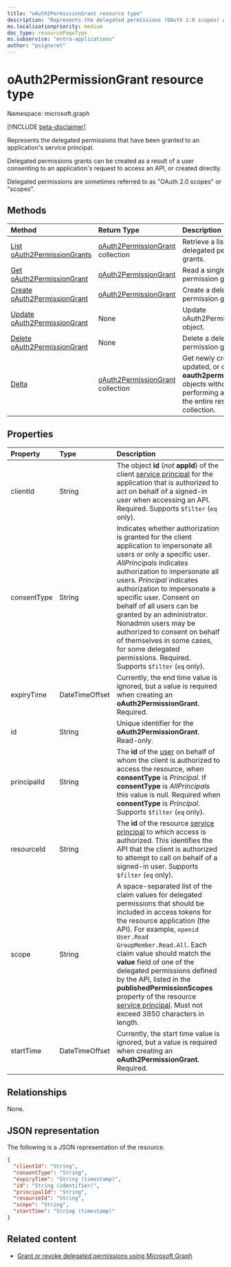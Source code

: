 ```yaml
---
title: "oAuth2PermissionGrant resource type"
description: "Represents the delegated permissions (OAuth 2.0 scopes) which have been granted to an application, often as a result of user or admin consent process."
ms.localizationpriority: medium
doc_type: resourcePageType
ms.subservice: "entra-applications"
author: "psignoret"
---
```


# oAuth2PermissionGrant resource type

Namespace: microsoft.graph

[!INCLUDE [beta-disclaimer](../../includes/beta-disclaimer.md)]

Represents the delegated permissions that have been granted to an application's service principal.

Delegated permissions grants can be created as a result of a user consenting to an application's request to access an API, or created directly.

Delegated permissions are sometimes referred to as "OAuth 2.0 scopes" or "scopes".

## Methods

| Method | Return Type | Description |
|:---------------|:--------|:----------|
| [List oAuth2PermissionGrants](../api/oauth2permissiongrant-list.md) | [oAuth2PermissionGrant](oauth2permissiongrant.md) collection | Retrieve a list of delegated permission grants. |
| [Get oAuth2PermissionGrant](../api/oauth2permissiongrant-get.md) | [oAuth2PermissionGrant](oauth2permissiongrant.md)  | Read a single delegated permission grant.|
| [Create oAuth2PermissionGrant](../api/oauth2permissiongrant-post.md) | [oAuth2PermissionGrant](oauth2permissiongrant.md) | Create a delegated permission grant. |
| [Update oAuth2PermissionGrant](../api/oauth2permissiongrant-update.md) | None | Update oAuth2PermissionGrant object. |
| [Delete oAuth2PermissionGrant](../api/oauth2permissiongrant-delete.md) | None  | Delete a delegated permission grant. |
| [Delta](../api/oauth2permissiongrant-delta.md) | [oAuth2PermissionGrant](oauth2permissiongrant.md) collection |Get newly created, updated, or deleted **oauth2permissiongrant** objects without performing a full read of the entire resource collection. |

## Properties

| Property | Type | Description |
|:---------------|:--------|:----------|
| clientId | String | The object **id** (*not* **appId**) of the client [service principal](serviceprincipal.md) for the application that is authorized to act on behalf of a signed-in user when accessing an API. Required. Supports `$filter` (`eq` only). |
| consentType | String | Indicates whether authorization is granted for the client application to impersonate all users or only a specific user. *AllPrincipals* indicates authorization to impersonate all users. *Principal* indicates authorization to impersonate a specific user. Consent on behalf of all users can be granted by an administrator. Nonadmin users may be authorized to consent on behalf of themselves in some cases, for some delegated permissions. Required. Supports `$filter` (`eq` only). |
| expiryTime | DateTimeOffset | Currently, the end time value is ignored, but a value is required when creating an **oAuth2PermissionGrant**. Required. |
| id | String | Unique identifier for the **oAuth2PermissionGrant**. Read-only.|
| principalId | String | The **id** of the [user](user.md) on behalf of whom the client is authorized to access the resource, when **consentType** is *Principal*. If **consentType** is *AllPrincipals* this value is null. Required when **consentType** is *Principal*. Supports `$filter` (`eq` only). |
| resourceId | String | The **id** of the resource [service principal](serviceprincipal.md) to which access is authorized. This identifies the API that the client is authorized to attempt to call on behalf of a signed-in user. Supports `$filter` (`eq` only). |
| scope | String | A space-separated list of the claim values for delegated permissions that should be included in access tokens for the resource application (the API). For example, `openid User.Read GroupMember.Read.All`. Each claim value should match the **value** field of one of the delegated permissions defined by the API, listed in the **publishedPermissionScopes** property of the resource [service principal](serviceprincipal.md). Must not exceed 3850 characters in length.|
| startTime | DateTimeOffset | Currently, the start time value is ignored, but a value is required when creating an **oAuth2PermissionGrant**. Required. |


## Relationships
None.

## JSON representation

The following is a JSON representation of the resource.

<!-- {
  "blockType": "resource",
  "optionalProperties": [

  ],
  "@odata.type": "microsoft.graph.oAuth2PermissionGrant"
}-->

```json
{
  "clientId": "String",
  "consentType": "String",
  "expiryTime": "String (timestamp)",
  "id": "String (identifier)",
  "principalId": "String",
  "resourceId": "String",
  "scope": "String",
  "startTime": "String (timestamp)"
}
```

## Related content

+ [Grant or revoke delegated permissions using Microsoft Graph](/graph/permissions-grant-via-msgraph?pivots=grant-delegated-permissions)


<!-- uuid: 8fcb5dbc-d5aa-4681-8e31-b001d5168d79
2015-10-25 14:57:30 UTC -->
<!--
{
  "type": "#page.annotation",
  "description": "oAuth2PermissionGrant resource",
  "keywords": "",
  "section": "documentation",
  "tocPath": "",
  "suppressions": []
}
-->


